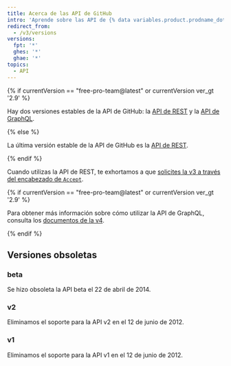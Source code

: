 ```yaml
---
title: Acerca de las API de GitHub
intro: 'Aprende sobre las API de {% data variables.product.prodname_dotcom %} para extender y personalizar tu experiencia en {% data variables.product.prodname_dotcom %}.'
redirect_from:
  - /v3/versions
versions:
  fpt: '*'
  ghes: '*'
  ghae: '*'
topics:
  - API
---
```


{% if currentVersion == "free-pro-team@latest" or currentVersion ver_gt '2.9' %}

Hay dos versiones estables de la API de GitHub: la [API de REST](/v3/) y la [API de GraphQL](/v4/).

{% else %}

La última versión estable de la API de GitHub es la [API de REST](/v3/).

{% endif %}

Cuando utilizas la API de REST, te exhortamos a que [solicites la v3 a través del encabezado de `Accept`](/v3/media/#request-specific-version).

{% if currentVersion == "free-pro-team@latest" or currentVersion ver_gt '2.9' %}

Para obtener más información sobre cómo utilizar la API de GraphQL, consulta los [documentos de la v4](/v4/).

{% endif %}

## Versiones obsoletas

### beta

Se hizo obsoleta la API beta el 22 de abril de 2014.

### v2

Eliminamos el soporte para la API v2 en el 12 de junio de 2012.

### v1

Eliminamos el soporte para la API v1 en el 12 de junio de 2012.
